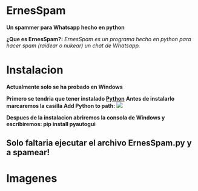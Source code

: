 # ErnesSpam
**Un spammer para Whatsapp hecho en python**

**¿Que es ErnesSpam?:** *ErnesSpam es un programa hecho en python para hacer spam (raidear o nukear) un chat de Whatsapp.*

# Instalacion
**Actualmente solo se ha probado en Windows**

**Primero se tendria que tener instalado [Python](https://www.python.org/downloads/)**
**Antes de instalarlo marcaremos la casilla Add Python to path:**
<img src="https://miro.medium.com/max/1344/0*7nOyowsPsGI19pZT.png">

**Despues de la instalacion abriremos la consola de Windows y escribiremos: pip install pyautogui**

**Solo faltaria ejecutar el archivo ErnesSpam.py y a spamear!**
--------------------------

# Imagenes
